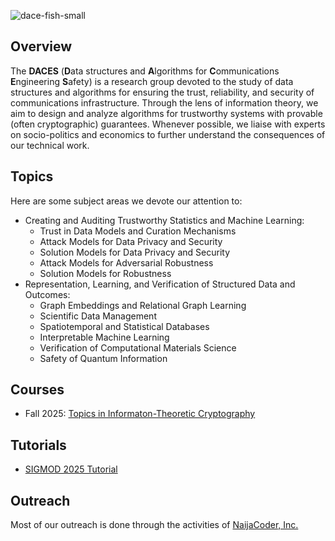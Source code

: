 ![dace-fish-small](https://github.com/dace-group/dace-group.github.io/assets/928460/362ced39-dc59-42d1-93e9-2d4ee8daf6f1)

## Overview

The **DACES** (**D**ata structures and **A**lgorithms for **C**ommunications **E**ngineering **S**afety) is a research group devoted to the study of data structures and algorithms for ensuring the trust, reliability, and security of communications infrastructure. Through the lens of information theory, we aim to design and analyze algorithms for trustworthy systems with provable (often cryptographic) guarantees. Whenever possible, we liaise with experts on socio-politics and economics to further understand the consequences of our technical work.

## Topics

Here are some subject areas we devote our attention to:
* Creating and Auditing Trustworthy Statistics and Machine Learning:
    * Trust in Data Models and Curation Mechanisms
    * Attack Models for Data Privacy and Security
    * Solution Models for Data Privacy and Security
    * Attack Models for Adversarial Robustness
    * Solution Models for Robustness
* Representation, Learning, and Verification of Structured Data and Outcomes:
    * Graph Embeddings and Relational Graph Learning
    * Scientific Data Management
    * Spatiotemporal and Statistical Databases
    * Interpretable Machine Learning
    * Verification of Computational Materials Science
    * Safety of Quantum Information

## Courses

* Fall 2025: [Topics in Informaton-Theoretic Cryptography](https://dacesresearch.org/infocrypto/)

## Tutorials

* [SIGMOD 2025 Tutorial](https://dacesresearch.org/tutorials/sigmod2025/)

## Outreach
Most of our outreach is done through the activities of [NaijaCoder, Inc.](http://naijacoder.org)
